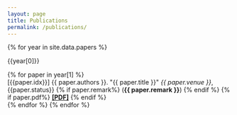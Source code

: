 ```yaml
---
layout: page
title: Publications
permalink: /publications/
---
```


<section class="section projects-section">
    {% for year in site.data.papers %}
        <div class="intro">
            <p class="section-title">{{year[0]}}</p>
        </div><!--//intro-->
        {% for paper in year[1] %}
                <div class="item">
                <span class="project-tagline">[{{paper.idx}}] {{ paper.authors }}. "{{ paper.title }}" <em>{{ paper.venue }}</em>, {{paper.status}}</span>
                {% if paper.remark%}
                    (<span class="project-tagline"><b>{{ paper.remark }}</b></span>)
                {% endif %}
                {% if paper.pdf%}
                    <span class="pull-right"> <a href="{{ site.url }}/{{ paper.pdf }}"><b>[PDF]</b></a></span>
                {% endif %}
                </div>
        {% endfor %}
    {% endfor %}
   
</section><!--//section-->